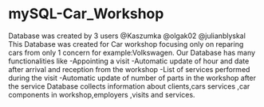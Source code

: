 # mySQL-Car_Workshop
Database was created by 3 users
@Kaszumka
@olgak02
@julianblyskal
This Database was created for Car workshop focusing only on reparing cars from only 1 concern for example:Volkswagen. Our Database has many functionalities like 
-Appointing a visit
-Automatic update of hour and date after arrival and reception from the workshop 
-List of services performed during the visit
-Automatic update of number of parts in the workshop after the service
Database collects information about clients,cars services ,car components in workshop,employers ,visits and services.
